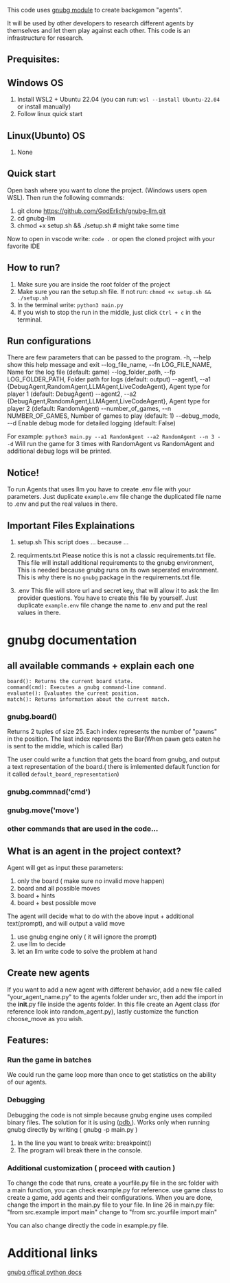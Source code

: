 This code uses [gnubg module](https://www.gnu.org/software/gnubg/) to create backgamon "agents".

It will be used by other developers to research different agents by themselves and let them play
against each other.
This code is an infrastructure for research.


## Prequisites:
## Windows OS
1. Install WSL2 + Ubuntu 22.04 (you can run: `wsl --install Ubuntu-22.04` or install manually)
2. Follow linux quick start

## Linux(Ubunto) OS
1. None

## Quick start
Open bash where you want to clone the project. (Windows users open WSL). Then run the following commands:
1. git clone https://github.com/GodErlich/gnubg-llm.git
2. cd gnubg-llm
3. chmod +x setup.sh && ./setup.sh # might take some time

Now to open in vscode write: `code .` or open the cloned project with your favorite IDE

## How to run?
1. Make sure you are inside the root folder of the project
2. Make sure you ran the setup.sh file. If not run: `chmod +x setup.sh && ./setup.sh`
3. In the terminal write: `python3 main.py`
4. If you wish to stop the run in the middle, just click `Ctrl + c` in the terminal.

## Run configurations
There are few parameters that can be passed to the program.
  -h, --help            show this help message and exit
  --log_file_name, --fn  LOG_FILE_NAME,
                        Name for the log file (default: game)
  --log_folder_path, --fp LOG_FOLDER_PATH,
                        Folder path for logs (default: output)
  --agent1, --a1 {DebugAgent,RandomAgent,LLMAgent,LiveCodeAgent},
                        Agent type for player 1 (default: DebugAgent)
  --agent2, --a2 {DebugAgent,RandomAgent,LLMAgent,LiveCodeAgent},
                        Agent type for player 2 (default: RandomAgent)
  --number_of_games, --n NUMBER_OF_GAMES,
                        Number of games to play (default: 1)
  --debug_mode, --d     Enable debug mode for detailed logging (default: False)

For example: `python3 main.py --a1 RandomAgent --a2 RandomAgent --n 3 --d`
Will run the game for 3 times with RandomAgent vs RandomAgent and additional debug logs will be printed.

## Notice!
To run Agents that uses llm you have to create .env file with your parameters.
Just duplicate `example.env` file change the duplicated file name to .env and put the real values in there.

## Important Files Explainations
1. setup.sh
This script does ...
because ...

2. requirments.txt
Please notice this is not a classic requirements.txt file. This file will install additional requirements to the
gnubg environment, This is needed because gnubg runs on its own seperated environment. This is why there is no
`gnubg` package in the requirements.txt file.

3. .env
This file will store url and secret key, that will allow it to ask the llm provider questions.
You have to create this file by yourself. Just duplicate `example.env` file change the name to .env
and put the real values in there.

# gnubg documentation

## all available commands + explain each one
    board(): Returns the current board state.
    command(cmd): Executes a gnubg command-line command.
    evaluate(): Evaluates the current position.
    match(): Returns information about the current match.

### gnubg.board() 
Returns 2 tuples of size 25. Each index represents the number of "pawns" in the position. The last index represents the Bar(When pawn gets eaten he is sent to the middle, which is called Bar)

The user could write a function that gets the board from gnubg, 
and output a text representation of the board.( there is imlemented default function for it called `default_board_representation`)

### gnubg.commnad('cmd')

### gnubg.move('move')

### other commands that are used in the code...



## What is an agent in the project context?
Agent will get as input these parameters:
1. only the board ( make sure no invalid move happen)
2. board and all possible moves
3. board + hints
4. board + best possible move


The agent will decide what to do with the above input + additional text(prompt), and will output a valid move
1. use gnubg engine only ( it will ignore the prompt)
2. use llm to decide
3. let an llm write code to solve the problem at hand


## Create new agents
If you want to add a new agent with different behavior, add a new file called "your_agent_name.py" to the agents folder under src, then add the import in the __init__.py file inside the agents folder.
In this file create an Agent class (for reference look into random_agent.py), lastly customize the
function choose_move as you wish.

## Features: 

### Run the game in batches
We could run the game loop more than once to get statistics on the ability of our agents.

### Debugging
Debugging the code is not simple because gnubg engine uses compiled binary files.
The solution for it is using ([pdb.](https://docs.python.org/3/library/pdb.html)).
Works only when running gnubg directly by writing ( gnubg -p main.py )
1. In the line you want to break write: breakpoint()
2. The program will break there in the console.


### Additional customization ( proceed with caution )
To change the code that runs, create a yourfile.py file in the src folder with a main function, you can check example.py for reference.
use game class to create a game, add agents and their configurations.
When you are done, change the import in the main.py file to your file.
In line 26 in main.py file: "from src.example import main" change to "from src.yourfile import main"

You can also change directly the code in example.py file.


# Additional links
[gnubg offical python docs](https://www.gnu.org/software/gnubg/manual/html_node/Python-scripting.html)
